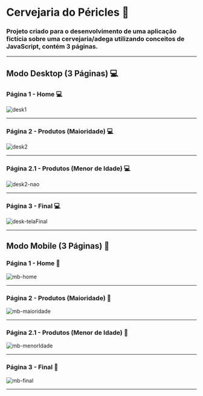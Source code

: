 # Cervejaria do Péricles 🍻

### Projeto criado para o desenvolvimento de uma aplicação fictícia sobre uma cervejaria/adega utilizando conceitos de JavaScript, contém 3 páginas.

<hr>

## Modo Desktop (3 Páginas) 💻

### Página 1 - Home 💻

![desk1](https://user-images.githubusercontent.com/115199808/225779358-e8133382-b104-44e4-a1df-9d9bb85dc795.png)

<hr>

### Página 2 - Produtos (Maioridade) 💻

![desk2](https://user-images.githubusercontent.com/115199808/225779345-6b38d546-12a8-4d18-b1e9-8ba3e132d7e2.png)

<hr>

### Página 2.1 - Produtos (Menor de Idade) 💻

![desk2-nao](https://user-images.githubusercontent.com/115199808/225779575-f58cd2f1-d4ee-439c-a5da-e561517511ac.png)

<hr>

### Página 3 - Final 💻

![desk-telaFinal](https://user-images.githubusercontent.com/115199808/225779331-4ae45264-d898-489f-8e7d-91d814cfb0dc.png)

<hr>

## Modo Mobile (3 Páginas) 📲

### Página 1 - Home 📲

![mb-home](https://user-images.githubusercontent.com/115199808/225780412-044c5499-5093-4f00-b923-ecfca99b4573.png)

<hr>

### Página 2 - Produtos (Maioridade) 📲

![mb-maioridade](https://user-images.githubusercontent.com/115199808/225780501-f309d0c1-3966-4efd-a35b-8b9271c4b954.png)

<hr>

### Página 2.1 - Produtos (Menor de Idade) 📲

![mb-menorIdade](https://user-images.githubusercontent.com/115199808/225780428-c0a9ad09-9ec6-4c11-a098-58a2a336a1c4.png)

<hr>

### Página 3 - Final 📲

![mb-final](https://user-images.githubusercontent.com/115199808/225780450-102e5c8e-a8c8-4cd9-9ca5-5fbea097bf9f.png)

<hr>

